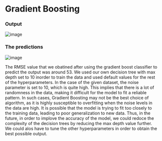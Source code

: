 # Gradient Boosting

### Output
![image](https://user-images.githubusercontent.com/76472249/220287041-cc8df514-f6c3-4359-b736-c59eb5f5ad98.png)
### The predictions
![image](https://user-images.githubusercontent.com/76472249/220287120-280dcc6e-f8c2-42e1-ba34-296b5a675be9.png)

The RMSE value that we obatined after using the gradient boost classifier to predict the output was around 53. We used our own decision tree with max depth set to 10 inorder to train the data and used default values for the rest of the hyperparameters. In the case of the given dataset, the noise parameter is set to 10, which is quite high. This implies that there is a lot of randomness in the data, making it difficult for the model to fit a reliable pattern. In such cases, Gradient Boosting may not be the best choice of algorithm, as it is highly susceptible to overfitting when the noise levels in the data are high. It is possible that the model is trying to fit too closely to the training data, leading to poor generalization to new data. Thus, in the future, in order to implove the accuracy of the model, we could redoce the complexity of the decision trees by reducing the max depth value further. We could alos have to tune the other hyperparameters in order to obtain the best possible output. 
